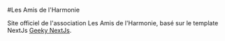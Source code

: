 #Les Amis de l'Harmonie

Site officiel de l'association Les Amis de l'Harmonie, basé sur le template NextJs [Geeky NextJs](https://github.com/statichunt/geeky-nextjs).
